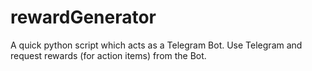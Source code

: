 # rewardGenerator
A quick python script which acts as a Telegram Bot. Use Telegram and request rewards (for action items) from the Bot.
